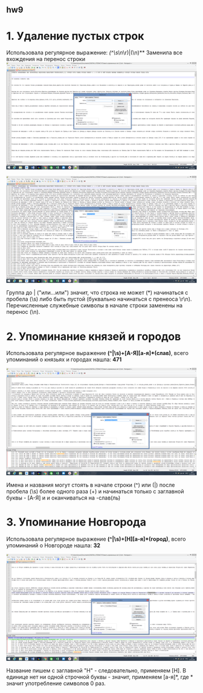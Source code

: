 ## hw9
# 1. Удаление пустых строк

Использовала регулярное выражение: **(^\s*\n*\r)|(\n)** Заменила все вхождения на перенос строки
![](https://github.com/annaeuso/hw9/blob/master/before1.png?raw=true)

![](https://github.com/annaeuso/hw9/blob/master/after1.png?raw=true)

Группа до | ("или...или") значит, что строка не может (*) начинаться с пробела (\s) либо быть пустой (буквально начинаться с пренеоса \r\n). Перечисленные служебные символы в начале строки заменены на перенос (\n).

# 2. Упоминание князей и городов

Использовала регулярное выражение **(^|\s)+[A-Я][а-я]*(слав)**, всего упоминаний о князьях и городах нашла: **471**

![](https://github.com/annaeuso/hw9/blob/master/%D0%BA%D0%BD%D1%8F%D0%B7%D1%8C%D1%8F.png?raw=true)

Имена и названия могут стоять в начале строки (\^) или (|) после пробела (\s) более одного раза (+) и начинаться только с заглавной буквы - [А-Я] и и оканчиваться на -слав(ль)

# 3. Упоминание Новгорода

Использовала регулярное выражение **(^|\s)+[Н][а-я]*(город)**, всего упоминаний о Новгороде нашла: **32**

![](https://github.com/annaeuso/hw9/blob/master/%D0%9D%D0%BE%D0%B2%D0%B3%D0%BE%D1%80%D0%BE%D0%B4.png?raw=true)

Название пишем с заглавной "Н" - следовательно, применяем [Н]. В единице нет ни одной строчной буквы - значит, применяем [а-я]*, где * значит употребление символов 0 раз. 






